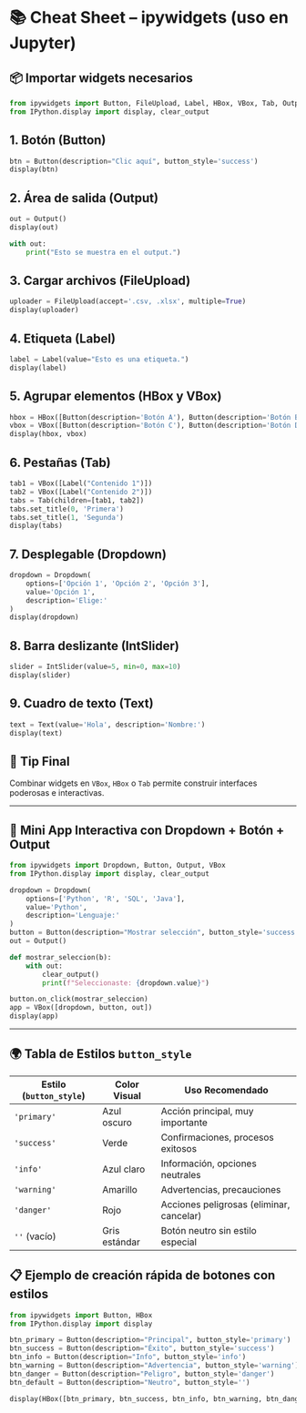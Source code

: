 
# 📚 Cheat Sheet – ipywidgets (uso en Jupyter)

## 📦 Importar widgets necesarios

```python
from ipywidgets import Button, FileUpload, Label, HBox, VBox, Tab, Output, Dropdown, IntSlider, Text
from IPython.display import display, clear_output
```

## 1. Botón (Button)
```python
btn = Button(description="Clic aquí", button_style='success')
display(btn)
```

## 2. Área de salida (Output)
```python
out = Output()
display(out)

with out:
    print("Esto se muestra en el output.")
```

## 3. Cargar archivos (FileUpload)
```python
uploader = FileUpload(accept='.csv, .xlsx', multiple=True)
display(uploader)
```

## 4. Etiqueta (Label)
```python
label = Label(value="Esto es una etiqueta.")
display(label)
```

## 5. Agrupar elementos (HBox y VBox)
```python
hbox = HBox([Button(description='Botón A'), Button(description='Botón B')])
vbox = VBox([Button(description='Botón C'), Button(description='Botón D')])
display(hbox, vbox)
```

## 6. Pestañas (Tab)
```python
tab1 = VBox([Label("Contenido 1")])
tab2 = VBox([Label("Contenido 2")])
tabs = Tab(children=[tab1, tab2])
tabs.set_title(0, 'Primera')
tabs.set_title(1, 'Segunda')
display(tabs)
```

## 7. Desplegable (Dropdown)
```python
dropdown = Dropdown(
    options=['Opción 1', 'Opción 2', 'Opción 3'],
    value='Opción 1',
    description='Elige:'
)
display(dropdown)
```

## 8. Barra deslizante (IntSlider)
```python
slider = IntSlider(value=5, min=0, max=10)
display(slider)
```

## 9. Cuadro de texto (Text)
```python
text = Text(value='Hola', description='Nombre:')
display(text)
```

## 🎯 Tip Final
Combinar widgets en `VBox`, `HBox` o `Tab` permite construir interfaces poderosas e interactivas.

---

## 🚀 Mini App Interactiva con Dropdown + Botón + Output

```python
from ipywidgets import Dropdown, Button, Output, VBox
from IPython.display import display, clear_output

dropdown = Dropdown(
    options=['Python', 'R', 'SQL', 'Java'],
    value='Python',
    description='Lenguaje:'
)
button = Button(description="Mostrar selección", button_style='success', tooltip='Haz clic para ver tu elección')
out = Output()

def mostrar_seleccion(b):
    with out:
        clear_output()
        print(f"Seleccionaste: {dropdown.value}")

button.on_click(mostrar_seleccion)
app = VBox([dropdown, button, out])
display(app)
```

---

## 🌍 Tabla de Estilos `button_style`

| Estilo (`button_style`) | Color Visual   | Uso Recomendado                         |
|-------------------------|----------------|------------------------------------------|
| `'primary'`             | Azul oscuro    | Acción principal, muy importante         |
| `'success'`             | Verde          | Confirmaciones, procesos exitosos        |
| `'info'`                | Azul claro     | Información, opciones neutrales          |
| `'warning'`             | Amarillo       | Advertencias, precauciones               |
| `'danger'`              | Rojo           | Acciones peligrosas (eliminar, cancelar) |
| `''` (vacío)            | Gris estándar  | Botón neutro sin estilo especial         |

## 📋 Ejemplo de creación rápida de botones con estilos
```python
from ipywidgets import Button, HBox
from IPython.display import display

btn_primary = Button(description="Principal", button_style='primary')
btn_success = Button(description="Éxito", button_style='success')
btn_info = Button(description="Info", button_style='info')
btn_warning = Button(description="Advertencia", button_style='warning')
btn_danger = Button(description="Peligro", button_style='danger')
btn_default = Button(description="Neutro", button_style='')

display(HBox([btn_primary, btn_success, btn_info, btn_warning, btn_danger, btn_default]))
```
